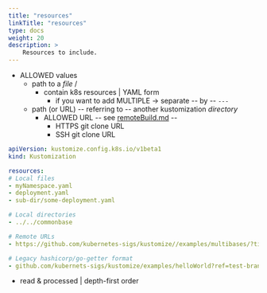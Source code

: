 ```yaml
---
title: "resources"
linkTitle: "resources"
type: docs
weight: 20
description: >
    Resources to include.
---
```


* ALLOWED values
  * path to a _file_ / 
    * contain k8s resources | YAML form
      * if you want to add MULTIPLE -> separate -- by -- `---`
  * path (or URL) -- referring to -- another kustomization _directory_
    * ALLOWED URL -- see [remoteBuild.md] --
      * HTTPS git clone URL 
      * SSH git clone URL

```yaml
apiVersion: kustomize.config.k8s.io/v1beta1
kind: Kustomization

resources:
# Local files
- myNamespace.yaml
- deployment.yaml
- sub-dir/some-deployment.yaml

# Local directories
- ../../commonbase

# Remote URLs
- https://github.com/kubernetes-sigs/kustomize//examples/multibases/?timeout=120&ref=v3.3.1

# Legacy hashicorp/go-getter format
- github.com/kubernets-sigs/kustomize/examples/helloWorld?ref=test-branch
```

* read & processed | depth-first order

[hashicorp/go-getter]: https://github.com/hashicorp/go-getter#url-format
[remoteBuild.md]: https://github.com/kubernetes-sigs/kustomize/blob/master/examples/remoteBuild.md
